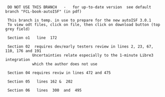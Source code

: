      DO NOT USE THIS BRANCH   -   for up-to-date version  see default branch "FCL-book-autoISF" (in pdf)

     This branch is temp. in use to prepare for the new autoISF 3.0.1
     To view odt files, click on file, then click on download button (top grey field)

     Section o1   line  172

     Section 02  requires dev/early testers review in lines 2, 23, 67, 110, 176 and 191
                Uncertainties relate especially to the 1-minute Libre3 integration 
                which the author does not use

     Section 04 requires reviw in lines 472 and 475

     Section 05   lines 162 &  202

     Section 06   lines  300  and  495

 
